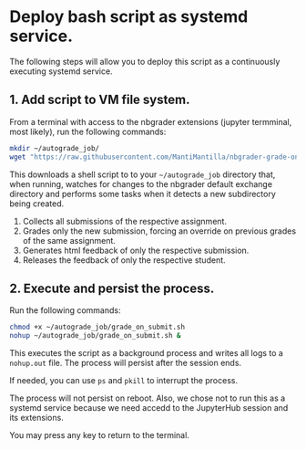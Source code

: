 # Deploy bash script as systemd service.

The following steps will allow you to deploy this script as a continuously executing systemd service.

## 1. Add script to VM file system.

From a terminal with access to the nbgrader extensions (jupyter termminal, most likely), run the following commands:

```bash
mkdir ~/autograde_job/
wget "https://raw.githubusercontent.com/MantiMantilla/nbgrader-grade-on-submission/main/source/watch%2C%20collect%2C%20grade%2C%20release.sh" -O ~/autograde_job/grade_on_submit.sh
```

This downloads a shell script to to your `~/autograde_job` directory that, when running, watches for changes to the nbgrader default exchange directory and performs some tasks when it detects a new subdirectory being created.

1. Collects all submissions of the respective assignment.
2. Grades only the new submission, forcing an override on previous grades of the same assignment.
3. Generates html feedback of only the respective submission.
4. Releases the feedback of only the respective student.

## 2. Execute and persist the process.

Run the following commands:

```bash
chmod +x ~/autograde_job/grade_on_submit.sh
nohup ~/autograde_job/grade_on_submit.sh &
```

This executes the script as a background process and writes all logs to a `nohup.out` file. The process will persist after the session ends.

If needed, you can use `ps` and `pkill` to interrupt the process.

The process will not persist on reboot. Also, we chose not to run this as a systemd service because we need accedd to the JupyterHub session and its extensions.

You may press any key to return to the terminal.
